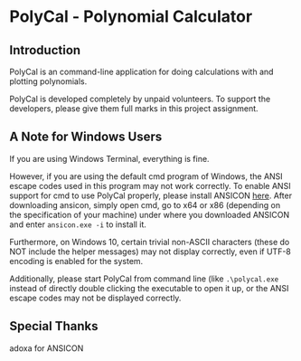 # PolyCal - Polynomial Calculator

## Introduction

PolyCal is an command-line application for doing calculations with and plotting polynomials.

PolyCal is developed completely by unpaid volunteers. To support the developers, please give them full marks in this project assignment.

## A Note for Windows Users

If you are using Windows Terminal, everything is fine.

However, if you are using the default cmd program of Windows, the ANSI escape codes used in this program may not work correctly. To enable ANSI support for cmd to use PolyCal properly, please install ANSICON [here](https://github.com/adoxa/ansicon/releases). After downloading ansicon, simply open cmd, go to x64 or x86 (depending on the specification of your machine) under where you downloaded ANSICON and enter ```ansicon.exe -i``` to install it.

Furthermore, on Windows 10, certain trivial non-ASCII characters (these do NOT include the helper messages) may not display correctly, even if UTF-8 encoding is enabled for the system.

Additionally, please start PolyCal from command line (like ```.\polycal.exe``` instead of directly double clicking the executable to open it up, or the ANSI escape codes may not be displayed correctly.

## Special Thanks

adoxa for ANSICON
